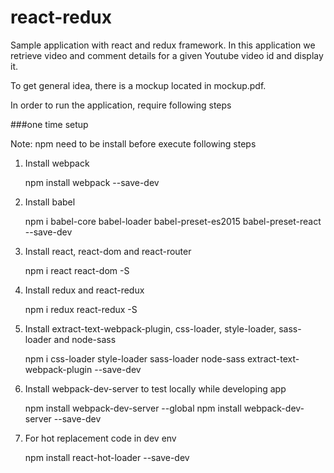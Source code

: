 # react-redux
Sample application with react and redux framework. In this application we retrieve video and comment details for a given Youtube video id and display it.

To get general idea, there is a mockup located in mockup.pdf.

In order to run the application, require following steps

###one time setup

Note: npm need to be install before execute following steps

1) Install webpack

   npm install webpack --save-dev

2) Install babel

   npm i babel-core babel-loader babel-preset-es2015 babel-preset-react --save-dev

3) Install react, react-dom and react-router

    npm i react react-dom -S

5) Install redux and react-redux

    npm i redux react-redux -S

6) Install extract-text-webpack-plugin, css-loader, style-loader, sass-loader and node-sass

    npm i css-loader style-loader sass-loader node-sass extract-text-webpack-plugin --save-dev

7) Install webpack-dev-server to test locally while developing app

    npm install webpack-dev-server --global
    npm install webpack-dev-server --save-dev

8) For hot replacement code in dev env

    npm install react-hot-loader --save-dev


